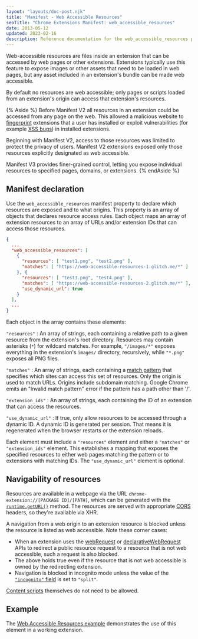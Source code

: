```yaml
---
layout: "layouts/doc-post.njk"
title: "Manifest - Web Accessible Resources"
seoTitle: "Chrome Extensions Manifest: web_accessible_resources"
date: 2013-05-12
updated: 2023-02-16
description: Reference documentation for the web_accessible_resources property of manifest.json.
---
```


Web-accessible resources are files inside an extension that can be accessed by web pages or other
extensions. Extensions typically use this feature to expose images or other assets that need to be
loaded in web pages, but any asset included in an extension's bundle can be made web accessible.

By default no resources are web accessible; only pages or scripts loaded from an extension's origin
can access that extension's resources. 

{% Aside %}
Before Manifest V2 all resources in an extension could be accessed from any page on the
web. This allowed a malicious website to [fingerprint][6] extensions that a user has installed
or exploit vulnerabilities (for example [XSS bugs][7]) in installed extensions. 

Beginning with Manifest V2, access to those resources was limited to protect the privacy of users. Manifest V2
extensions exposed only those resources explicitly designated as web accessible.

Manifest V3 provides finer-grained control, letting you expose individual resources to specified
pages, domains, or extensions.
{% endAside %}


## Manifest declaration

Use the `web_accessible_resources` manifest property to declare which resources are exposed and to
what origins. This property is an array of objects that declares resource access rules. Each object
maps an array of extension resources to an array of URLs and/or extension IDs that can access those resources.

```json
{
  ...
  "web_accessible_resources": [
    {
      "resources": [ "test1.png", "test2.png" ],
      "matches": [ "https://web-accessible-resources-1.glitch.me/*" ]
    }, {
      "resources": [ "test3.png", "test4.png" ],
      "matches": [ "https://web-accessible-resources-2.glitch.me/*" ],
      "use_dynamic_url": true
    }
  ],
  ...
}
```

Each object in the array contains these elements:

`"resources"`
: An array of strings, each containing a relative path to a given resource from the extension's root directory. Resources may contain asterisks (`*`) for wildcard matches. For example, `"/images/*"` exposes everything in the extension's `images/` directory, recursively, while `"*.png"` exposes all PNG files.

`"matches"`
: An array of strings, each containing a [match pattern](/docs/extensions/mv3/match_patterns/) that specifies which sites can access this set of resources. Only the origin is used to match URLs. Origins include subdomain matching. Google Chrome emits an "Invalid match pattern" error if the pattern has a path other than '/'.

`"extension_ids"`
: An array of strings, each containing the ID of an extension that can access the resources.

`"use_dynamic_url"`
: If true, only allow resources to be accessed through a dynamic ID. A dynamic ID is generated per session. That means it is regenerated when the browser restarts or the extension reloads.

Each element must include a `"resources"` element and either a `"matches"` or `"extension_ids"` element. This establishes a mapping that exposes the specified resources to either web pages matching the pattern or to extensions with matching IDs. The `"use_dynamic_url"` element is optional.

## Navigability of resources

Resources are available in a webpage via the URL
`chrome-extension://[PACKAGE ID]/[PATH]`, which can be generated with the [`runtime.getURL()`][1]
method. The resources are served with appropriate [CORS][2] headers, so they're available
via XHR.

A navigation from a web origin to an extension resource is blocked unless the resource is
listed as web accessible. Note these corner cases:

- When an extension uses the [webRequest][3] or [declarativeWebRequest][4] APIs to redirect a public
  resource request to a resource that is not web accessible, such a request is also blocked.
- The above holds true even if the resource that is not web accessible is owned by the redirecting
  extension.
- Navigation is blocked in incognito mode unless the value of the [`"incognito"` field](/docs/extensions/mv3/manifest/incognito/) is set to `"split"`.

[Content scripts][5] themselves do not need to be allowed.

## Example

The [Web Accessible Resources example][war-example] demonstrates the use of this element in a working extension.

[war-example]: https://github.com/GoogleChrome/chrome-extensions-samples/tree/main/api-samples/web-accessible-resources
[1]: /docs/extensions/reference/extension/#method-getURL
[2]: https://www.w3.org/TR/cors/
[3]: /docs/extensions/reference/webRequest/
[4]: /docs/extensions/reference/declarativeWebRequest
[5]: /docs/extensions/mv3/content_scripts
[6]: https://en.wikipedia.org/wiki/Device_fingerprint
[7]: https://en.wikipedia.org/wiki/Cross-site_scripting
[8]: /docs/extensions/mv3/tabs#manifest_version
